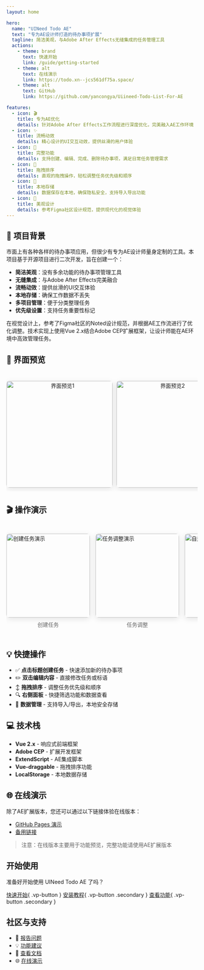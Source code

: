 ```yaml
---
layout: home

hero:
  name: "UINeed Todo AE"
  text: "专为AE设计师打造的待办事项扩展"
  tagline: 简洁美观，与Adobe After Effects无缝集成的任务管理工具
  actions:
    - theme: brand
      text: 快速开始
      link: /guide/getting-started
    - theme: alt
      text: 在线演示
      link: https://todo.xn--jcs561df75a.space/
    - theme: alt
      text: GitHub
      link: https://github.com/yancongya/Uiineed-Todo-List-For-AE

features:
  - icon: 🎬
    title: 专为AE优化
    details: 针对Adobe After Effects工作流程进行深度优化，完美融入AE工作环境
  - icon: ✨
    title: 流畅动效
    details: 精心设计的UI交互动效，提供丝滑的用户体验
  - icon: 📝
    title: 完整功能
    details: 支持创建、编辑、完成、删除待办事项，满足日常任务管理需求
  - icon: 🔗
    title: 拖拽排序
    details: 直观的拖拽操作，轻松调整任务优先级和顺序
  - icon: 💾
    title: 本地存储
    details: 数据保存在本地，确保隐私安全，支持导入导出功能
  - icon: 🎨
    title: 美观设计
    details: 参考Figma社区设计规范，提供现代化的视觉体验
---
```


## 📖 项目背景

市面上有各种各样的待办事项应用，但很少有专为AE设计师量身定制的工具。本项目基于开源项目进行二次开发，旨在创建一个：

- **简洁美观**：没有多余功能的待办事项管理工具
- **无缝集成**：与Adobe After Effects完美融合
- **流畅动效**：提供丝滑的UI交互体验
- **本地存储**：确保工作数据不丢失
- **多项目管理**：便于分类整理任务
- **优先级设置**：支持任务重要性标记

在视觉设计上，参考了Figma社区的Noted设计规范，并根据AE工作流进行了优化调整。技术实现上使用Vue 2.x结合Adobe CEP扩展框架，让设计师能在AE环境中高效管理任务。

## 📸 界面预览

<div class="interface-preview">
  <div class="screenshot-gallery">
    <img src="/sc1.jpg" alt="界面预览1" />
    <img src="/sc2.jpg" alt="界面预览2" />
    <img src="/sc3.jpg" alt="界面预览3" />
    <img src="/sc4.jpg" alt="界面预览4" />
    <img src="/sc5.jpg" alt="界面预览5" />
  </div>
</div>

## 🎬 操作演示

<div class="demo-gallery">
  <div class="demo-item">
    <img src="/创建任务.webp" alt="创建任务演示" />
    <p>创建任务</p>
  </div>
  <div class="demo-item">
    <img src="/任务调整.webp" alt="任务调整演示" />
    <p>任务调整</p>
  </div>
  <div class="demo-item">
    <img src="/操作.webp" alt="自适应操作" />
    <p>自适应操作</p>
  </div>
  <div class="demo-item">
    <img src="/修改名字.webp" alt="修改名字演示" />
    <p>修改名字</p>
  </div>
</div>

<style>
.interface-preview {
  margin: 2rem 0;
  text-align: center;
}

.screenshot-gallery {
  display: flex;
  justify-content: flex-start;
  gap: 10px;
  overflow-x: auto;
  overflow-y: hidden;
  white-space: nowrap;
  padding: 10px 0;
  scrollbar-width: thin;
}

.screenshot-gallery::-webkit-scrollbar {
  height: 6px;
}

.screenshot-gallery::-webkit-scrollbar-track {
  background: #f1f1f1;
  border-radius: 3px;
}

.screenshot-gallery::-webkit-scrollbar-thumb {
  background: #c1c1c1;
  border-radius: 3px;
}

.screenshot-gallery::-webkit-scrollbar-thumb:hover {
  background: #a8a8a8;
}

.screenshot-gallery img {
  height: 280px;
  width: auto;
  border-radius: 8px;
  box-shadow: 0 4px 16px rgba(0, 0, 0, 0.1);
  transition: transform 0.3s ease, box-shadow 0.3s ease;
  flex-shrink: 0;
}

.screenshot-gallery img:hover {
  transform: translateY(-4px);
  box-shadow: 0 8px 24px rgba(0, 0, 0, 0.2);
}

.demo-gallery {
  display: flex;
  justify-content: flex-start;
  gap: 15px;
  overflow-x: auto;
  overflow-y: hidden;
  margin: 2rem 0;
  padding: 10px 0;
  scrollbar-width: thin;
}

.demo-gallery::-webkit-scrollbar {
  height: 6px;
}

.demo-gallery::-webkit-scrollbar-track {
  background: #f1f1f1;
  border-radius: 3px;
}

.demo-gallery::-webkit-scrollbar-thumb {
  background: #c1c1c1;
  border-radius: 3px;
}

.demo-gallery::-webkit-scrollbar-thumb:hover {
  background: #a8a8a8;
}

.demo-item {
  display: flex;
  flex-direction: column;
  align-items: center;
  min-width: 220px;
  flex-shrink: 0;
  margin-bottom: 10px;
}

.demo-item img {
  width: 220px;
  height: auto;
  border-radius: 8px;
  box-shadow: 0 4px 16px rgba(0, 0, 0, 0.1);
  transition: transform 0.3s ease, box-shadow 0.3s ease;
  margin-bottom: 8px;
}

.demo-item img:hover {
  transform: scale(1.02);
  box-shadow: 0 8px 24px rgba(0, 0, 0, 0.15);
}

.demo-item p {
  color: #666;
  font-size: 14px;
  text-align: center;
  margin: 0;
  font-weight: 500;
}

@media (max-width: 768px) {
  .screenshot-gallery {
    flex-direction: column;
    align-items: center;
  }
  
  .screenshot-gallery img {
    height: 250px;
  }
  
  .demo-gallery {
    justify-content: flex-start;
  }
  
  .demo-item {
    min-width: 200px;
  }
  
  .demo-item img {
    width: 200px;
  }
}
</style>

## 💡 快捷操作

- ✅ **点击标题创建任务** - 快速添加新的待办事项
- ✏️ **双击编辑内容** - 直接修改任务或标语
- ↕️ **拖拽排序** - 调整任务优先级和顺序
- 🔍 **右侧面板** - 快捷筛选功能和数据查看
- 💾 **数据管理** - 支持导入/导出，本地安全存储

## 💻 技术栈

- **Vue 2.x** - 响应式前端框架
- **Adobe CEP** - 扩展开发框架
- **ExtendScript** - AE集成脚本
- **Vue-draggable** - 拖拽排序功能
- **LocalStorage** - 本地数据存储

## 🌐 在线演示

除了AE扩展版本，您还可以通过以下链接体验在线版本：

- [GitHub Pages 演示](https://yancongya.github.io/Uiineed-Todo-List-For-AE/)
- [备用链接](https://todo.xn--jcs561df75a.space/)

> 注意：在线版本主要用于功能预览，完整功能请使用AE扩展版本

## 开始使用

准备好开始使用 UINeed Todo AE 了吗？

[快速开始](/guide/getting-started){ .vp-button }
[安装教程](/guide/installation){ .vp-button .secondary }
[查看功能](/features/){ .vp-button .secondary }

## 社区与支持

- 🐛 [报告问题](https://github.com/yancongya/Uiineed-Todo-List-For-AE/issues)
- 💡 [功能建议](https://github.com/yancongya/Uiineed-Todo-List-For-AE/discussions)
- 📖 [查看文档](/guide/introduction)
- 🌐 [在线演示](https://yancongya.github.io/Uiineed-Todo-List-For-AE/)
